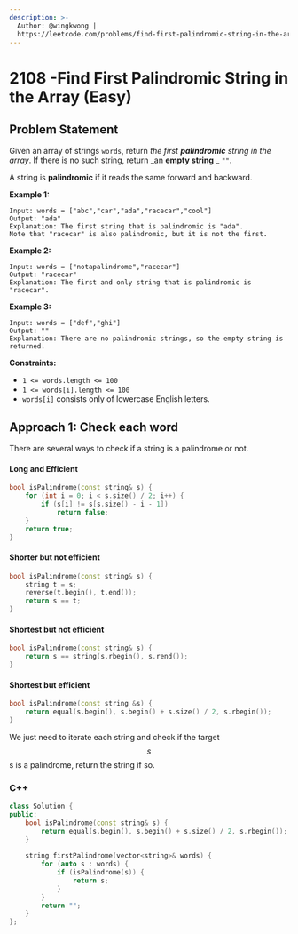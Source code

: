```yaml
---
description: >-
  Author: @wingkwong |
  https://leetcode.com/problems/find-first-palindromic-string-in-the-array/
---
```


# 2108 -Find First Palindromic String in the Array (Easy)

## Problem Statement

Given an array of strings `words`, return _the first **palindromic** string in the array_. If there is no such string, return _an **empty string** _ `""`.

A string is **palindromic** if it reads the same forward and backward.

**Example 1:**

```
Input: words = ["abc","car","ada","racecar","cool"]
Output: "ada"
Explanation: The first string that is palindromic is "ada".
Note that "racecar" is also palindromic, but it is not the first.
```

**Example 2:**

```
Input: words = ["notapalindrome","racecar"]
Output: "racecar"
Explanation: The first and only string that is palindromic is "racecar".
```

**Example 3:**

```
Input: words = ["def","ghi"]
Output: ""
Explanation: There are no palindromic strings, so the empty string is returned.
```

**Constraints:**

* `1 <= words.length <= 100`
* `1 <= words[i].length <= 100`
* `words[i]` consists only of lowercase English letters.

## Approach 1: Check each word

There are several ways to check if a string is a palindrome or not.

#### Long and Efficient <a href="#longandefficient" id="longandefficient"></a>

```cpp
bool isPalindrome(const string& s) {
    for (int i = 0; i < s.size() / 2; i++) {
        if (s[i] != s[s.size() - i - 1])
            return false;
    }
    return true;
}
```

#### Shorter but not efficient <a href="#shorterbutnotefficient" id="shorterbutnotefficient"></a>

```cpp
bool isPalindrome(const string& s) {
    string t = s;
    reverse(t.begin(), t.end());
    return s == t;
}
```

#### Shortest but not efficient <a href="#shortestbutnotefficient" id="shortestbutnotefficient"></a>

```cpp
bool isPalindrome(const string& s) {
    return s == string(s.rbegin(), s.rend());
}
```

#### Shortest but efficient <a href="#shortestbutefficient" id="shortestbutefficient"></a>

```cpp
bool isPalindrome(const string &s) {
    return equal(s.begin(), s.begin() + s.size() / 2, s.rbegin());
}
```

We just need to iterate each string and check if the target $$s$$s is a palindrome, return the string if so.

### C++

```cpp
class Solution {
public:
    bool isPalindrome(const string& s) {
        return equal(s.begin(), s.begin() + s.size() / 2, s.rbegin());
    }
    
    string firstPalindrome(vector<string>& words) {
        for (auto s : words) {
            if (isPalindrome(s)) {
                return s;
            }
        }
        return "";
    }
};
```


